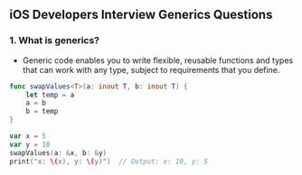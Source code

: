 ## iOS Developers Interview Generics Questions

### 1. What is generics?
  - Generic code enables you to write flexible, reusable functions and types that can work with any type, subject to requirements that you define.

```swift
func swapValues<T>(a: inout T, b: inout T) {
    let temp = a
    a = b
    b = temp
}

var x = 5
var y = 10
swapValues(a: &x, b: &y)
print("x: \(x), y: \(y)")  // Output: x: 10, y: 5
```
